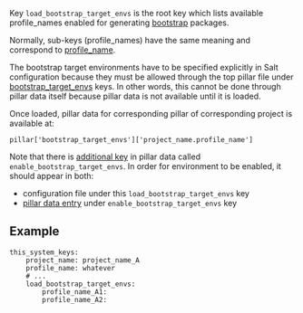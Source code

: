 
Key `load_bootstrap_target_envs` is the root key which lists available
profile_names enabled for generating [bootstrap][1] packages.

Normally, sub-keys (profile_names) have the same meaning
and correspond to [profile_name][3].

The bootstrap target environments have to be specified explicitly in Salt
configuration because they must be allowed through the top pillar file under
[bootstrap_target_envs][5] keys. In other words, this cannot be done through
pillar data itself because pillar data is not available until it is loaded.

Once loaded, pillar data for corresponding pillar of corresponding project
is available at:
```
pillar['bootstrap_target_envs']['project_name.profile_name']
```

Note that there is [additional key][6] in pillar data
called `enable_bootstrap_target_envs`.
In order for environment to be enabled, it should appear in both:
* configuration file under this `load_bootstrap_target_envs` key
* [pillar data entry][6] under `enable_bootstrap_target_envs` key

## Example ##

```
this_system_keys:
    project_name: project_name_A
    profile_name: whatever
    # ...
    load_bootstrap_target_envs:
        profile_name_A1:
        profile_name_A2:
```

[1]: docs/bootstrap.md
[2]: docs/configs/common/this_system_keys/project_name/readme.md
[3]: docs/configs/common/this_system_keys/profile_name/readme.md
[4]: #example
[5]: docs/pillars/bootstrap/bootstrap_target_envs/readme.md
[6]: docs/pillars/bootstrap/system_features/source_bootstrap_configuration/enable_bootstrap_target_envs/readme.md

